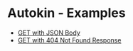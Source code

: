 # Autokin - Examples

- [GET with JSON Body](../blob/master/docs/examples/GetWithJSONBody.md)
- [GET with 404 Not Found Response](../blob/master/docs/examples/GetWith404.md)
